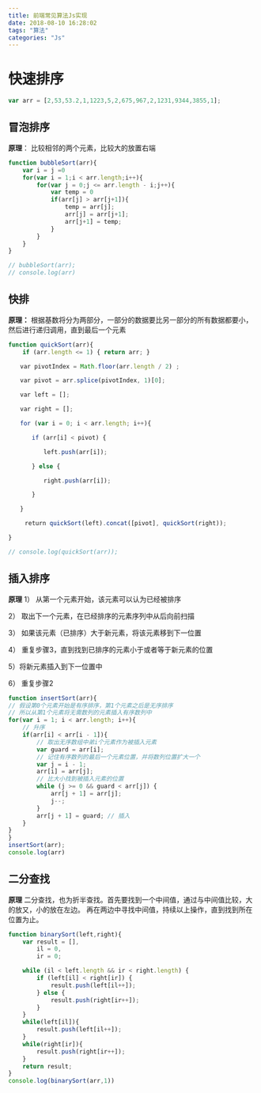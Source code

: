 ```yaml
---
title: 前端常见算法Js实现
date: 2018-08-10 16:28:02
tags: "算法"
categories: "Js"
---
```


# 快速排序

```js
var arr = [2,53,53.2,1,1223,5,2,675,967,2,1231,9344,3855,1];
```

## 冒泡排序

**原理**：
比较相邻的两个元素，比较大的放置右端

```js
function bubbleSort(arr){
    var i = j =0
    for(var i = 1;i < arr.length;i++){
        for(var j = 0;j <= arr.length - i;j++){
            var temp = 0
            if(arr[j] > arr[j+1]){
                temp = arr[j];
                arr[j] = arr[j+1];
                arr[j+1] = temp;
            }
        }
    }
}

// bubbleSort(arr);
// console.log(arr)
```

## 快排

**原理：**
根据基数将分为两部分，一部分的数据要比另一部分的所有数据都要小，然后进行递归调用，直到最后一个元素
<!-- more -->

```js
function quickSort(arr){
    if (arr.length <= 1) { return arr; }

　　var pivotIndex = Math.floor(arr.length / 2) ;

　　var pivot = arr.splice(pivotIndex, 1)[0];

　　var left = [];

　　var right = [];

　　for (var i = 0; i < arr.length; i++){

　　　　if (arr[i] < pivot) {

　　　　　　left.push(arr[i]);

　　　　} else {

　　　　　　right.push(arr[i]);

　　　　}

　　}

   　return quickSort(left).concat([pivot], quickSort(right));

}

// console.log(quickSort(arr));
```

## 插入排序

**原理**
1） 从第一个元素开始，该元素可以认为已经被排序

2） 取出下一个元素，在已经排序的元素序列中从后向前扫描

3） 如果该元素（已排序）大于新元素，将该元素移到下一位置

4） 重复步骤3，直到找到已排序的元素小于或者等于新元素的位置

5）将新元素插入到下一位置中

6） 重复步骤2

```js
function insertSort(arr){
// 假设第0个元素开始是有序排序，第1个元素之后是无序排序
// 所以从第1个元素将无需数列的元素插入有序数列中
for(var i = 1; i < arr.length; i++){
    // 升序
    if(arr[i] < arr[i - 1]){
        // 取出无序数组中弟i个元素作为被插入元素
        var guard = arr[i];
        // 记住有序数列的最后一个元素位置，并将数列位置扩大一个
        var j = i - 1;
        arr[i] = arr[j];
        // 比大小找到被插入元素的位置
        while (j >= 0 && guard < arr[j]) {
            arr[j + 1] = arr[j];
            j--;
        }
        arr[j + 1] = guard; // 插入
    }
}
}
insertSort(arr);
console.log(arr)
```

## 二分查找

**原理**
二分查找，也为折半查找。首先要找到一个中间值，通过与中间值比较，大的放又，小的放在左边。
再在两边中寻找中间值，持续以上操作，直到找到所在位置为止。

```js
function binarySort(left,right){
    var result = [],
        il = 0,
        ir = 0;

    while (il < left.length && ir < right.length) {
        if (left[il] < right[ir]) {
            result.push(left[il++]);
        } else {
            result.push(right[ir++]);
        }
    }
    while(left[il]){
        result.push(left[il++]);
    }
    while(right[ir]){
        result.push(right[ir++]);
    }
    return result;
}
console.log(binarySort(arr,1))
```
